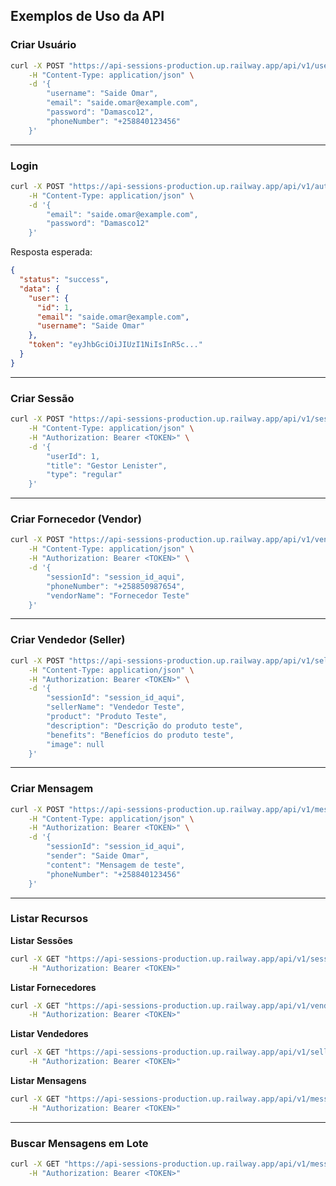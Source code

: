 ## **Exemplos de Uso da API**

### **Criar Usuário**
```bash
curl -X POST "https://api-sessions-production.up.railway.app/api/v1/users" \
    -H "Content-Type: application/json" \
    -d '{
        "username": "Saide Omar",
        "email": "saide.omar@example.com",
        "password": "Damasco12",
        "phoneNumber": "+258840123456"
    }'
```

---

### **Login**
```bash
curl -X POST "https://api-sessions-production.up.railway.app/api/v1/auth/login" \
    -H "Content-Type: application/json" \
    -d '{
        "email": "saide.omar@example.com",
        "password": "Damasco12"
    }'
```

Resposta esperada:
```json
{
  "status": "success",
  "data": {
    "user": {
      "id": 1,
      "email": "saide.omar@example.com",
      "username": "Saide Omar"
    },
    "token": "eyJhbGciOiJIUzI1NiIsInR5c..."
  }
}
```

---

### **Criar Sessão**
```bash
curl -X POST "https://api-sessions-production.up.railway.app/api/v1/sessions" \
    -H "Content-Type: application/json" \
    -H "Authorization: Bearer <TOKEN>" \
    -d '{
        "userId": 1,
        "title": "Gestor Lenister",
        "type": "regular"
    }'
```

---

### **Criar Fornecedor (Vendor)**
```bash
curl -X POST "https://api-sessions-production.up.railway.app/api/v1/vendors" \
    -H "Content-Type: application/json" \
    -H "Authorization: Bearer <TOKEN>" \
    -d '{
        "sessionId": "session_id_aqui",
        "phoneNumber": "+258850987654",
        "vendorName": "Fornecedor Teste"
    }'
```

---

### **Criar Vendedor (Seller)**
```bash
curl -X POST "https://api-sessions-production.up.railway.app/api/v1/sellers" \
    -H "Content-Type: application/json" \
    -H "Authorization: Bearer <TOKEN>" \
    -d '{
        "sessionId": "session_id_aqui",
        "sellerName": "Vendedor Teste",
        "product": "Produto Teste",
        "description": "Descrição do produto teste",
        "benefits": "Benefícios do produto teste",
        "image": null
    }'
```

---

### **Criar Mensagem**
```bash
curl -X POST "https://api-sessions-production.up.railway.app/api/v1/messages" \
    -H "Content-Type: application/json" \
    -H "Authorization: Bearer <TOKEN>" \
    -d '{
        "sessionId": "session_id_aqui",
        "sender": "Saide Omar",
        "content": "Mensagem de teste",
        "phoneNumber": "+258840123456"
    }'
```

---

### **Listar Recursos**
**Listar Sessões**
```bash
curl -X GET "https://api-sessions-production.up.railway.app/api/v1/sessions" \
    -H "Authorization: Bearer <TOKEN>"
```

**Listar Fornecedores**
```bash
curl -X GET "https://api-sessions-production.up.railway.app/api/v1/vendors" \
    -H "Authorization: Bearer <TOKEN>"
```

**Listar Vendedores**
```bash
curl -X GET "https://api-sessions-production.up.railway.app/api/v1/sellers" \
    -H "Authorization: Bearer <TOKEN>"
```

**Listar Mensagens**
```bash
curl -X GET "https://api-sessions-production.up.railway.app/api/v1/messages" \
    -H "Authorization: Bearer <TOKEN>"
```

---

### **Buscar Mensagens em Lote**
```bash
curl -X GET "https://api-sessions-production.up.railway.app/api/v1/messages/batch/session_id_aqui" \
    -H "Authorization: Bearer <TOKEN>"
```
